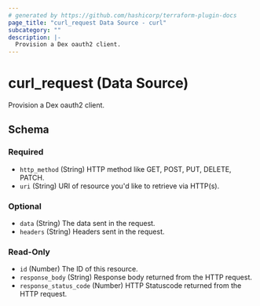 ```yaml
---
# generated by https://github.com/hashicorp/terraform-plugin-docs
page_title: "curl_request Data Source - curl"
subcategory: ""
description: |-
  Provision a Dex oauth2 client.
---
```


# curl_request (Data Source)

Provision a Dex oauth2 client.



<!-- schema generated by tfplugindocs -->
## Schema

### Required

- `http_method` (String) HTTP method like GET, POST, PUT, DELETE, PATCH.
- `uri` (String) URI of resource you'd like to retrieve via HTTP(s).

### Optional

- `data` (String) The data sent in the request.
- `headers` (String) Headers sent in the request.

### Read-Only

- `id` (Number) The ID of this resource.
- `response_body` (String) Response body returned from the HTTP request.
- `response_status_code` (Number) HTTP Statuscode returned from the HTTP request.
